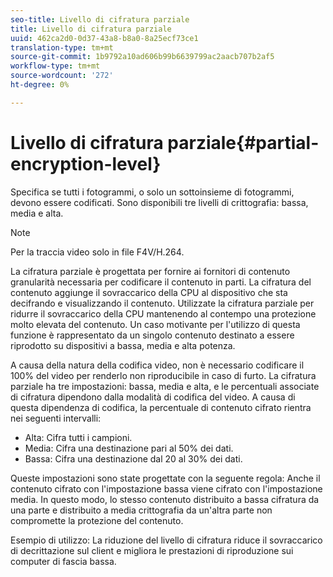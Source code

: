 ```yaml
---
seo-title: Livello di cifratura parziale
title: Livello di cifratura parziale
uuid: 462ca2d0-0d37-43a8-b8a0-8a25ecf73ce1
translation-type: tm+mt
source-git-commit: 1b9792a10ad606b99b6639799ac2aacb707b2af5
workflow-type: tm+mt
source-wordcount: '272'
ht-degree: 0%

---
```



# Livello di cifratura parziale{#partial-encryption-level}

Specifica se tutti i fotogrammi, o solo un sottoinsieme di fotogrammi, devono essere codificati. Sono disponibili tre livelli di crittografia: bassa, media e alta.

>[!NOTE]
>
>Per la traccia video solo in file F4V/H.264.

La cifratura parziale è progettata per fornire ai fornitori di contenuto granularità necessaria per codificare il contenuto in parti. La cifratura del contenuto aggiunge il sovraccarico della CPU al dispositivo che sta decifrando e visualizzando il contenuto. Utilizzate la cifratura parziale per ridurre il sovraccarico della CPU mantenendo al contempo una protezione molto elevata del contenuto. Un caso motivante per l&#39;utilizzo di questa funzione è rappresentato da un singolo contenuto destinato a essere riprodotto su dispositivi a bassa, media e alta potenza.

A causa della natura della codifica video, non è necessario codificare il 100% del video per renderlo non riproducibile in caso di furto. La cifratura parziale ha tre impostazioni: bassa, media e alta, e le percentuali associate di cifratura dipendono dalla modalità di codifica del video. A causa di questa dipendenza di codifica, la percentuale di contenuto cifrato rientra nei seguenti intervalli:

* Alta: Cifra tutti i campioni.
* Media: Cifra una destinazione pari al 50% dei dati.
* Bassa: Cifra una destinazione dal 20 al 30% dei dati.

Queste impostazioni sono state progettate con la seguente regola: Anche il contenuto cifrato con l&#39;impostazione bassa viene cifrato con l&#39;impostazione media. In questo modo, lo stesso contenuto distribuito a bassa cifratura da una parte e distribuito a media crittografia da un&#39;altra parte non compromette la protezione del contenuto.

Esempio di utilizzo: La riduzione del livello di cifratura riduce il sovraccarico di decrittazione sul client e migliora le prestazioni di riproduzione sui computer di fascia bassa.
